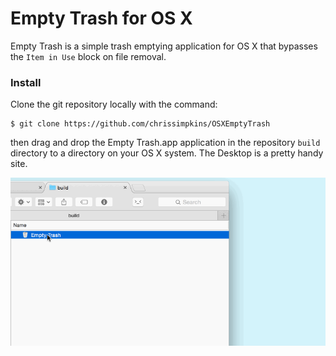 # Empty Trash for OS X

Empty Trash is a simple trash emptying application for OS X that bypasses the `Item in Use` block on file removal.

### Install

Clone the git repository locally with the command:

```
$ git clone https://github.com/chrissimpkins/OSXEmptyTrash
```

then drag and drop the Empty Trash.app application in the repository `build` directory to a directory on your OS X system.  The Desktop is a pretty handy site.

<img src="https://raw.githubusercontent.com/chrissimpkins/OSXEmptyTrash/master/img/emptytrash-install.gif" alt="Install Empty Trash on OS X" width="750">



